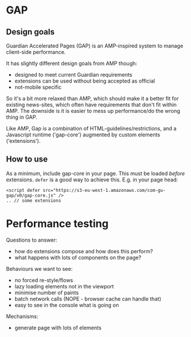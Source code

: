 # GAP

## Design goals

Guardian Accelerated Pages (GAP) is an AMP-inspired system to manage client-side
performance.

It has slightly different design goals from AMP though:

* designed to meet current Guardian requirements
* extensions can be used without being accepted as official
* not-mobile specific

So it's a bit more relaxed than AMP, which should make it a better fit for existing news-sites, which often have requirements that don't fit within AMP. The downside is it is easier to mess up performance/do the wrong thing in GAP.

Like AMP, Gap is a combination of HTML-guidelines/restrictions, and a Javascript runtime ('gap-core') augmented by custom elements ('extensions').

## How to use

As a minimum, include gap-core in your page. This must be loaded *before*
extensions. `defer` is a good way to achieve this. E.g. in your page head:

    <script defer src="https://s3-eu-west-1.amazonaws.com/com-gu-gap/v0/gap-core.js" />
    .. // some extensions

# Performance testing

Questions to answer:

* how do extensions compose and how does this perform?
* what happens with lots of components on the page?

Behaviours we want to see:

* no forced re-style/flows
* lazy loading elements not in the viewport
* minimise number of paints
* batch network calls (NOPE - browser cache can handle that)
* easy to see in the console what is going on

Mechanisms:

* generate page with lots of elements

